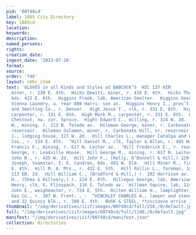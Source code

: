 ```yaml
---
pid: '00748cd'
label: 1885 City Directory
key: 1885cd
location: 
keywords: 
description: 
named_persons: 
rights: 
creation_date: 
ingest_date: '2023-07-26'
format: 
source: 
order: '748'
layout: cmhc_item
text: 'GLOVES in all Kinds and Styles at BABCOCK’S  HIC 137 HIN        Hicks Delmage,
  miner, r. 230 E. 4th.  Hicks Dewitt, miner, r. 416 E. 4th.  Hicks Thomas, miner,
  bds. 422 E. 6th.  Higgins Frank, lab, American Smelter.  Higgins George E. V., wks.
  Vienna Laundry, a. rear 808 Harri- son av.  Higgins Henry I., pres’t American Mining
  and Smelting Co., r. Denver.  High Jesse T., clk, r. 331 E. 6th.  High Jordan L.,
  carpenter, r. 331 E. 6th.  High Mark M., carpenter, r. 331 E. 6th.  High School,
  Chestnut, nw. cor. Spruce.  Hight Edward C., milling, r. 324 W. 3d.  Hight John
  W., mining, r. 113 N. Toledo av.  Hileman George, miner, r. Carbonate Hill, nr.
  reservoir.  Hileman Solomon, miner, r. Carbonate Hill, nr. reservoir.  Hill Andrew
  J., lodging house, 127 W. 2d.  Hill Charles L., manager Catalpa and Crescent Mining
  Cos., r. 134 E. 4th.  ‘Hill Daniel M., clk, Taylor & Allen, r. 405 Harrison av.  Hill
  Francis F., mining, r. 617 N. Leiter av.  ‘Hill Frederick E., r. rear 112 W. 4th.  Hill
  George, r. Leadville House.  Hill George M., mining, r. 617 N. Leiter av.  Hill
  John B., r. 425 W. 2d.  Hill John F., (Kelly, O’Donnell & Hill,) 120 E. 4th.  Hill
  Joseph, teamster, I. E. Condron, bds. 401 W. Elm.  Hill Miner R., fireman, r. head
  E. 4th.  Hill M. A. Mrs., r. 432 E. 5th.  Hill Rollin L., foreman, James O’Connor,
  113 EB. 2d.  Hill William C., (Bradford & Hill,) r. 202 Harrison av.  Hilleary John
  H., (Shea & Hilleary,) r. 224 E. 6th.  Hillegus George, lab, American Smelter.  Hillman
  Henry, clk, G. Flinspach, 116 S. Toledo av.  Hillman Squire, lab, 114 Harrison av.  Hilton
  John E., weighmaster, r. 724 E. 5th.  Hilton William H., lamplighter, Leadville
  Gas Co., r. 307 W. Front. , :  “HINCKLEY CHARLES A., lawyer and stenographer, 21
  and 22 Quincy blk., r. 208 E. 4th.  BUGK & STEEL, *txsczaxce orrice In THE crry..       '
thumbnail: "/img/derivatives/iiif/images/00748cd/full/250,/0/default.jpg"
full: "/img/derivatives/iiif/images/00748cd/full/1140,/0/default.jpg"
manifest: "/img/derivatives/iiif/00748cd/manifest.json"
collection: directories
---
```

